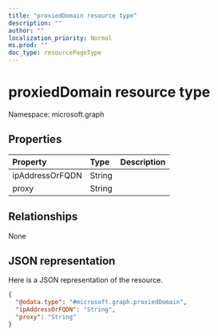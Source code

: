 ```yaml
---
title: "proxiedDomain resource type"
description: ""
author: ""
localization_priority: Normal
ms.prod: ""
doc_type: resourcePageType
---
```


# proxiedDomain resource type


Namespace: microsoft.graph



## Properties
|Property|Type|Description|
|:---|:---|:---|
|ipAddressOrFQDN|String||
|proxy|String||

## Relationships
None

## JSON representation
Here is a JSON representation of the resource.
<!-- {
  "blockType": "resource",
  "@odata.type": "microsoft.graph.proxiedDomain"
}
-->
``` json
{
  "@odata.type": "#microsoft.graph.proxiedDomain",
  "ipAddressOrFQDN": "String",
  "proxy": "String"
}
```

